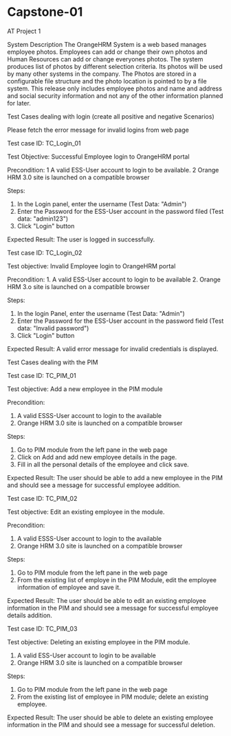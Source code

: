 # Capstone-01
AT Project 1

System Description
The OrangeHRM System is a web based manages employee photos. Employees can add or change their own photos and Human Resources can add or change everyones photos. The system produces list of photos by different selection criteria. Its photos will be used by many other systems in the company. The Photos are stored in a configurable file structure and the photo location is pointed to by a file system. This release only includes employee photos and name and address and social security information and not any of the other information planned for later.

Test Cases dealing with login (create all positive and negative Scenarios)

Please fetch the error message for invalid logins from web page

Test case ID: TC_Login_01

Test Objective:
Successful Employee login to OrangeHRM portal

Precondition:
1 A valid ESS-User account to login to be available.
2 Orange HRM 3.0 site is launched on a compatible browser

Steps:
1. In the Login panel, enter the username (Test Data: "Admin")
2. Enter the Password for the ESS-User account in the password filed (Test data: "admin123")
3. Click "Login" button

Expected Result:
The user is logged in successfully.

Test case ID: TC_Login_02

Test objective:
	Invalid Employee login to OrangeHRM portal

Precondition:
	1. A valid ESS-User account to login to be available
2. Orange HRM 3.o site is launched on a compatible browser

Steps:
1. In the login Panel, enter the username (Test Data: "Admin")
2. Enter the Password for the ESS-User account in the password field (Test data: "Invalid password")
3. Click "Login" button

Expected Result:
A valid error message for invalid credentials is displayed.

Test Cases dealing with the PIM

Test case ID: TC_PIM_01

Test objective:
Add a new employee in the PIM module

Precondition:
1. A valid ESSS-User account to login to the available
2. Orange HRM 3.0 site is launched on a compatible browser

Steps:
1. Go to PIM module from the left pane in the web page
2. Click on Add and add new employee details in the page.
3. Fill in all the personal details of the employee and click save.

Expected Result:
The user should be able to add a new employee in the PIM and should see a message for successful employee addition.

Test case ID: TC_PIM_02

Test objective:
Edit an existing employee in the module.

Precondition:
1. A valid ESSS-User account to login to the available
2. Orange HRM 3.0 site is launched on a compatible browser

Steps:
1. Go to PIM module from the left pane in the web page
2. From the existing list of employe in the PIM Module, edit the employee information of employee and save it.

Expected Result:
The user should be able to edit an existing employee information in the PIM and should see a message for successful employee details addition.

Test case ID: TC_PIM_03

Test objective:
Deleting an existing employee in the PIM module.

1. A valid ESS-User account to login to be available
2. Orange HRM 3.0 site is launched on a compatible browser

Steps:
1. Go to PIM module from the left pane in the web page
2. From the existing list of employee in PIM module; delete an existing employee.

Expected Result:
The user should be able to delete an existing employee information in the PIM and should see a message for successful deletion.
